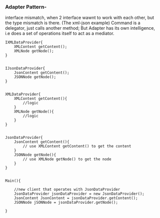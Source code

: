 ### Adapter Pattern- 
interface mismatch, when 2 interface wawnt to work with each other, but the type mismatch is there.
(The xml-json example)
Command is a delegator, just calls another method; But Adapter has its own intelligence, i.e does a set of operations itself to act as a mediator.

```
IXMLDataProvider{
	XMLContent getContent();
	XMLNode getNode();
}


IJsonDataProvider{
	JsonContent getContent();
	JSONNode getNode();
}


XMLDataProvider{
	XMLContent getContent(){
		//logic
	}
	XMLNode getNode(){
		//logic
	}
}


JsonDataProvider{
	JsonContent getContent(){
		// use XMLContent getContent() to get the content
	}
	JSONNode getNode(){
		// use XMLNode getNode() to get the node
	}
}


Main(){

	//new client that operates with JsonDataProvider
	JsonDataProvider jsonDataProvider = new JsonDataProvider();
	JsonContent JsonContent = jsonDataProvider.getContent();
	JSONNode jSONNode = jsonDataProvider.getNode();

}
```
